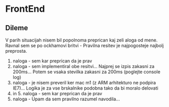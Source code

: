 # FrontEnd

## Dileme
V parih situacijah nisem bil popolnoma preprican kaj zeli aloga od mene. Ravnal sem se po ockhamovi britvi - Pravilna resitev je najpogosteje najbolj preprosta.

1. naloga - sem kar preprican da je prav
2. naloga - sem implementiral obe resitvi... Najprej se izpis zakasni za 200ms... Potem se vsaka stevilka zakasni za 200ms (poglejte console log)
3. naloga - je nisem preveril ker mac m1 (z ARM arhitekturo ne podpira IE7)... Logika je za vse brskalnike podobna tako da bi moralo delovati
4. in 5. naloga - sem kar preprican da je prav
6. naloga - Upam da sem pravilno razumel navodila...
